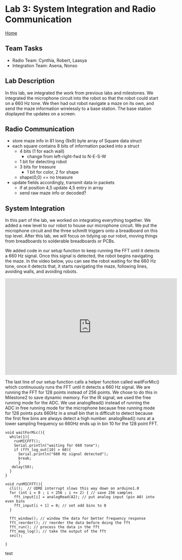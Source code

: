 # Lab 3: System Integration and Radio Communication
[Home](https://ece3400team19.github.io/)

## Team Tasks
* Radio Team: Cynthia, Robert, Laasya
* Integration Team: Asena, Nonso

## Lab Description
In this lab, we integrated the work from previous labs and milestones. We integrated the microphone circuit into the robot so that the robot could start on a 660 Hz tone. We then had out robot navigate a maze on its own, and send the maze information wirelessly to a base station. The base station displayed the updates on a screen.

## Radio Communication

- store maze info in 81 long (9x9) byte array of Square data struct
- each square contains 8 bits of information packed into a struct
  - 4 bits (1 for each wall)
    - change from left-right-fwd to N-E-S-W
  - 1 bit for detecting robot
  - 3 bits for treasure
    - 1 bit for color, 2 for shape
  - shape(0,0) == no treasure
- update fields accordingly, transmit data in packets
  - if at position 4,5 update 4,5 entry in array
  - send raw maze info or decoded?

## System Integration
In this part of the lab, we worked on integrating everything together. We added a new level to our robot to house our microphone circuit. We put the microphone circuit and the three schmitt triggers onto a breadboard on this top level. After this lab, we will focus on tidying up our robot, moving things from breadboards to solderable breadboards or PCBs.

We added code in our setup function to keep running the FFT until it detects a 660 Hz signal. Once this signal is detected, the robot begins navigating the maze. In the video below, you can see the robot waiting for the 660 Hz tone, once it detects that, it starts navigating the maze, following lines, avoiding walls, and avoiding robots.

<iframe width="560" height="315" src="https://www.youtube.com/embed/zOxhwYFFuUA" frameborder="0" allow="autoplay; encrypted-media" allowfullscreen></iframe>

The last line of our setup function calls a helper function called waitForMic() which continuously runs the FFT until it detects a 660 Hz signal.
We are running the FFT for 128 points instead of 256 points. We chose to do this in Milestone2 to save dynamic memory.
For the IR signal, we used the free running mode for the ADC.
We use analogRead() instead of running the ADC in free running mode for the microphone because free running mode for 128 points puts 660Hz in a small bin that is difficult to detect because the first few bins are always detect a high number.
analogRead() runs at a lower sampling frequency so 660Hz ends up in bin 10 for the 128 point FFT. 

```
void waitForMic(){
  while(1){
    runMICFFT();  
    Serial.println("waiting for 660 tone");
    if (fft_log_out[10] > 60){
      Serial.println("660 Hz signal detected");
      break;
      }
   delay(50);
  }
}

void runMICFFT(){
  cli();  // UDRE interrupt slows this way down on arduino1.0
  for (int i = 0 ; i < 256 ; i += 2) { // save 256 samples
    fft_input[i] = analogRead(A2); // put analog input (pin A0) into even bins
    fft_input[i + 1] = 0; // set odd bins to 0
  }

  fft_window(); // window the data for better frequency response
  fft_reorder(); // reorder the data before doing the fft
  fft_run(); // process the data in the fft
  fft_mag_log(); // take the output of the fft
  sei();

}
```
test


